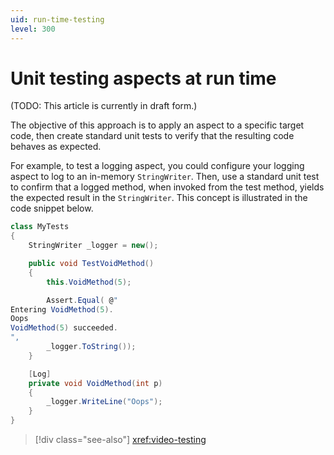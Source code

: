 ```yaml
---
uid: run-time-testing
level: 300
---
```


# Unit testing aspects at run time

(TODO: This article is currently in draft form.)

The objective of this approach is to apply an aspect to a specific target code, then create standard unit tests to verify that the resulting code behaves as expected.

For example, to test a logging aspect, you could configure your logging aspect to log to an in-memory `StringWriter`. Then, use a standard unit test to confirm that a logged method, when invoked from the test method, yields the expected result in the `StringWriter`. This concept is illustrated in the code snippet below.

```cs
class MyTests
{
    StringWriter _logger = new();

    public void TestVoidMethod()
    {
        this.VoidMethod(5);

        Assert.Equal( @"
Entering VoidMethod(5).
Oops
VoidMethod(5) succeeded.
",
        _logger.ToString());
    }

    [Log]
    private void VoidMethod(int p)
    {
        _logger.WriteLine("Oops");
    }
}
```

[comment]: # (TODO: cover dependency injection)


> [!div class="see-also"]
> <xref:video-testing>
